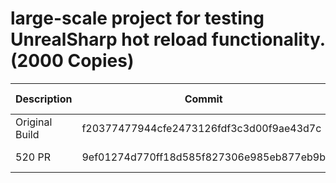 # large-scale project for testing UnrealSharp hot reload functionality. (2000 Copies)
| Description | Commit    | Time (Seconds) |
| ----------- | --------- | ------- |
| Original Build | f20377477944cfe2473126fdf3c3d00f9ae43d7c  | Not Tested |
| 520 PR | 9ef01274d770ff18d585f827306e985eb877eb9b  | 289.33 - 296.61 |

